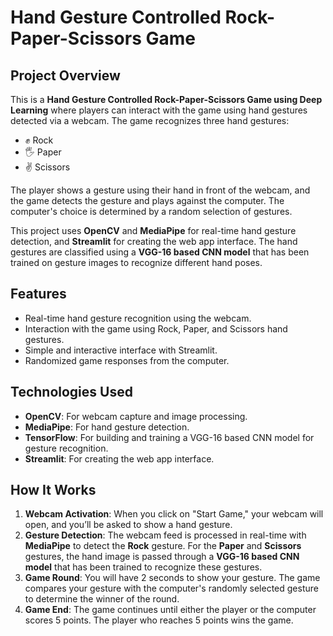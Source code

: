 # Hand Gesture Controlled Rock-Paper-Scissors Game

## Project Overview

This is a **Hand Gesture Controlled Rock-Paper-Scissors Game using Deep Learning** where players can interact with the game using hand gestures detected via a webcam. The game recognizes three hand gestures:

- ✊ Rock  
- 🖐️ Paper  
- ✌️ Scissors  

The player shows a gesture using their hand in front of the webcam, and the game detects the gesture and plays against the computer. The computer's choice is determined by a random selection of gestures.

This project uses **OpenCV** and **MediaPipe** for real-time hand gesture detection, and **Streamlit** for creating the web app interface. The hand gestures are classified using a **VGG-16 based CNN model** that has been trained on gesture images to recognize different hand poses.

## Features

- Real-time hand gesture recognition using the webcam.
- Interaction with the game using Rock, Paper, and Scissors hand gestures.
- Simple and interactive interface with Streamlit.
- Randomized game responses from the computer.

## Technologies Used

- **OpenCV**: For webcam capture and image processing.
- **MediaPipe**: For hand gesture detection.
- **TensorFlow**: For building and training a VGG-16 based CNN model for gesture recognition.
- **Streamlit**: For creating the web app interface.

## How It Works

1. **Webcam Activation**: When you click on "Start Game," your webcam will open, and you’ll be asked to show a hand gesture.
2. **Gesture Detection**: The webcam feed is processed in real-time with **MediaPipe** to detect the **Rock** gesture. For the **Paper** and **Scissors** gestures, the hand image is passed through a **VGG-16 based CNN model** that has been trained to recognize these gestures.
3. **Game Round**: You will have 2 seconds to show your gesture. The game compares your gesture with the computer's randomly selected gesture to determine the winner of the round.
4. **Game End**: The game continues until either the player or the computer scores 5 points. The player who reaches 5 points wins the game.
